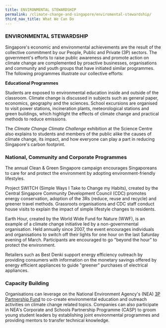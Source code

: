 ```yaml
---
title: ENVIRONMENTAL STEWARDSHIP
permalink: /climate-change-and-singapore/enviromental-stewardship/
third_nav_title: What We Can Do
---
```


### ENVIRONMENTAL STEWARDSHIP

Singapore's economic and environmental achievements are the result of the collective commitment by our People, Public and Private (3P) sectors. The government's efforts to raise public awareness and promote action on climate change are complemented by proactive businesses, organisations and community and youth groups that have initiated similar programmes. The following programmes illustrate our collective efforts:

**Educational Programmes**

Students are exposed to environmental education inside and outside of the classroom. Climate change is discussed in subjects such as general paper, economics, geography and the sciences. School excursions are organised to visit power stations, incineration plants, meteorological stations and green buildings, which highlight the effects of climate change and practical methods to reduce emissions.

The *Climate Change Climate Challenge* exhibition at the Science Centre also explains to students and members of the public alike the causes of climate change, its impact, and how everyone can play a part in reducing Singapore's carbon footprint.

### National, Community and Corporate Programmes

The annual Clean & Green Singapore campaign encourages Singaporeans to care for and protect the environment by adopting environment-friendly lifestyles.

Project SWITCH (Simple Ways I Take to Change my Habits), created by the Central Singapore Community Development Council (CDC) promotes energy conservation, adoption of the 3Rs (reduce, reuse and recycle) and greener travel methods. Grassroots organisations and CDC staff conduct house visits to explain the impact of simple lifestyle changes to residents.

Earth Hour, created by the World Wide Fund for Nature (WWF), is an example of a climate change initiative led by a non-governmental organisation. Held annually since 2007, the event encourages individuals and organisations to switch off their lights for one hour on the last Saturday evening of March. Participants are encouraged to go "beyond the hour" to protect the environment.

Retailers such as Best Denki support energy efficiency outreach by providing consumers with information on the monetary savings offered by energy efficient appliances to guide "greener" purchases of electrical appliances.

### Capacity Building

Organisations can leverage on the National Environment Agency's (NEA) [3P Partnership Fund](http://www.nea.gov.sg/grants-awards/3p-partnership-fund) to co-create environmental education and outreach activities on climate change related topics.
Companies can also participate in NEA's Corporate and Schools Partnership Programme (CASP) to groom young student leaders by establishing joint environmental programmes and providing mentors to transfer technical knowledge.